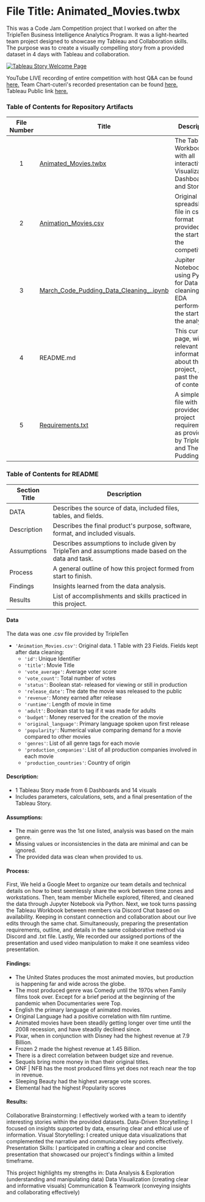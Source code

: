 # File Title: Animated_Movies.twbx

This was a Code Jam Competition project that I worked on after the TripleTen Business Intelligence Analytics Program. It was a light-hearted team project designed to showcase my Tableau and Collaboration skills. The purpose was to create a visually compelling story from a provided dataset in 4 days with Tableau and collaboration.

[<img src="https://github.com/Tiffany-Bergett/Data_projects_TripleTen/blob/main/Images/Project9Pic.png" alt="Tableau Story Welcome Page">](https://public.tableau.com/views/Animated_Movies/AnimatedMoviesBringingtheWorldTogether?:language=en-US&:sid=&:display_count=n&:origin=viz_share_link)

YouTube LIVE recording of entire competition with host Q&A can be found <a href='https://www.youtube.com/live/rWTYgq_3ER4?si=fNs4AeeffGvZo9k8' target=_blank><u>here</u>.</a>
Team Chart-cuteri's recorded presentation can be found <a href='https://drive.google.com/file/d/1hCgHvyS8QK4xuK0Vba_DeCW6dX-BBXlA/view?usp=drive_link' target=_blank><u>here</u>.</a>
Tableau Public link <a href='https://public.tableau.com/views/Animated_Movies/AnimatedMoviesBringingtheWorldTogether?:language=en-US&:sid=&:display_count=n&:origin=viz_share_link' target=_blank><u>here</u>.</a>

### Table of Contents for Repository Artifacts
| File Number | Title | Description |
| :-----------: | ----------- |----------- |
| 1 | [Animated_Movies.twbx](https://github.com/Tiffany-Bergett/Data_projects_TripleTen/blob/main/Animation%20Movies/Animated_Movies.twbx) | The Tableau Workbook file with all interactive Visualizations, Dashboards, and Story. |
| 2 | [Animation_Movies.csv](https://github.com/Tiffany-Bergett/Data_projects_TripleTen/blob/main/Animation%20Movies/Animation_Movies.csv) | Original spreadsheet file in csv format provided at the start of the competition. |
| 3 | [March_Code_Pudding_Data_Cleaning_..ipynb](https://github.com/Tiffany-Bergett/Data_projects_TripleTen/blob/main/Animation%20Movies/March_Code_Pudding_Data_Cleaning_.ipynb) | Jupiter Notebook file using Python for Data cleaning and EDA performed at the start of the analysis. |
| 4 | README.md | This current page, with all relevant information about the project, just past the Table of contents. |
| 5 | [Requirements.txt](https://github.com/Tiffany-Bergett/Data_projects_TripleTen/blob/main/Animation%20Movies/Requirements.txt) | A simple .txt file with the provided project requirements as provided by TripleTen and The Pudding. |

### Table of Contents for README
| Section Title | Description |
| ----------- |----------- |
| DATA | Describes the source of data, included files, tables, and fields. |
| Description | Describes the final product's purpose, software, format, and included visuals. |
| Assumptions | Describes assumptions to include given by TripleTen and assumptions made based on the data and task. |
| Process | A general outline of how this project formed from start to finish. |
| Findings | Insights learned from the data analysis. |
| Results | List of accomplishments and skills practiced in this project. |

#### Data
The data was one .csv file provided by TripleTen
- `'Animation_Movies.csv'`: Original data. 1 Table with 23 Fields. Fields kept after data cleaning:
    - `'id'`: Unique Identifier
    - `'title'`: Movie Title
    - `'vote_average'`: Average voter score
    - `'vote_count'`: Total number of votes
    - `'status'`: Boolean stat- released for viewing or still in production
    - `'release_date'`: The date the movie was released to the public
    - `'revenue'`: Money earned after release
    - `'runtime'`: Length of movie in time
    - `'adult'`: Boolean stat to tag if it was made for adults
    - `'budget'`: Money reserved for the creation of the movie
    - `'original_language'`: Primary language spoken upon first release
    - `'popularity'`: Numerical value comparing demand for a movie compared to other movies
    - `'genres'`: List of all genre tags for each movie
    - `'production_companies'`: List of all production companies involved in each movie
    - `'production_countries'`: Country of origin

#### Description:
- 1 Tableau Story made from 6 Dashboards and 14 visuals
- Includes parameters, calculations, sets, and a final presentation of the Tableau Story.

#### Assumptions:
- The main genre was the 1st one listed, analysis was based on the main genre.
- Missing values or inconsistencies in the data are minimal and can be ignored.
- The provided data was clean when provided to us.

#### Process:
First, We held a Google Meet to organize our team details and technical details on how to best seemlessly share the work between time zones and workstations.
Then, team member Michelle explored, filtered, and cleaned the data through Jupyter Notebook via Python.
Next, we took turns passing the Tableau Workbook between members via Discord Chat based on availability. Keeping in constant connection and collaboration about our live edits through the same chat.
Simultaneously, preparing the presentation requirements, outline, and details in the same collaborative method via Discord and .txt file.
Lastly, We recorded our assigned portions of the presentation and used video manipulation to make it one seamless video presentation.

#### Findings:
- The United States produces the most animated movies, but production is happening far and wide across the globe.
- The most produced genre was Comedy until the 1970s when Family films took over. Except for a brief period at the beginning of the pandemic when Documentaries were Top.
- English the primary language of animated movies.
- Original Language had a positive correlation with film runtime.
- Animated movies have been steadily getting longer over time until the 2008 recession, and have steadily declined since.
- Pixar, when in conjunction with Disney had the highest revenue at 7.9 Billion.
- Frozen 2 made the highest revenue at 1.45 Billion.
- There is a direct correlation between budget size and revenue.
- Sequels bring more money in than their original titles.
- ONF | NFB has the most produced films yet does not reach near the top in revenue.
- Sleeping Beauty had the highest average vote scores.
- Elemental had the highest Popularity scores

#### Results:
Collaborative Brainstorming: I effectively worked with a team to identify interesting stories within the provided datasets.
Data-Driven Storytelling: I focused on insights supported by data, ensuring clear and ethical use of information.
Visual Storytelling: I created unique data visualizations that complemented the narrative and communicated key points effectively.
Presentation Skills: I participated in crafting a clear and concise presentation that showcased our project's findings within a limited timeframe.

This project highlights my strengths in:
Data Analysis & Exploration (understanding and manipulating data)
Data Visualization (creating clear and informative visuals)
Communication & Teamwork (conveying insights and collaborating effectively)
